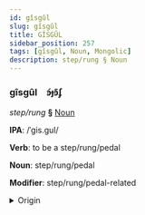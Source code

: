 ```yaml
---
id: gîsgûl
slug: gîsgûl
title: GÎSGÛL
sidebar_position: 257
tags: [gîsgûl, Noun, Mongolic]
description: step/rung § Noun
---
```


### gîsgûl&emsp;<span kind="abugida">ꜿ́ɟꜿ͊ʄ</span>

*step/rung* **§** [Noun](../../tags/Noun)

**IPA**: /ˈgis.gul/

**Verb**: to be a step/rung/pedal

**Noun**: step/rung/pedal

**Modifier**: step/rung/pedal-related

<details>
    <summary>Origin</summary>
    Mongolian гишгүүр gišgüür [giʃguːr]<br/>
    <em>Mongolic Language Family</em>
</details>